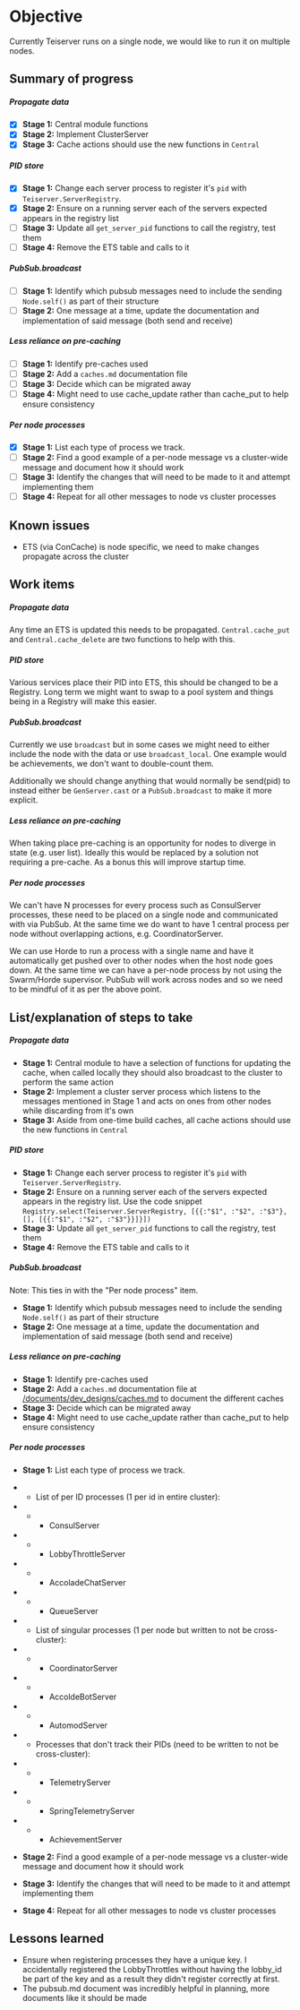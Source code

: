 # Objective
Currently Teiserver runs on a single node, we would like to run it on multiple nodes.

## Summary of progress
##### Propagate data
- [X] **Stage 1:** Central module functions
- [X] **Stage 2:** Implement ClusterServer
- [X] **Stage 3:** Cache actions should use the new functions in `Central`

##### PID store
- [X] **Stage 1:** Change each server process to register it's `pid` with `Teiserver.ServerRegistry`.
- [X] **Stage 2:** Ensure on a running server each of the servers expected appears in the registry list
- [ ] **Stage 3:** Update all `get_server_pid` functions to call the registry, test them
- [ ] **Stage 4:** Remove the ETS table and calls to it

##### PubSub.broadcast
- [ ] **Stage 1:** Identify which pubsub messages need to include the sending `Node.self()` as part of their structure
- [ ] **Stage 2:** One message at a time, update the documentation and implementation of said message (both send and receive)

##### Less reliance on pre-caching
- [ ] **Stage 1:** Identify pre-caches used
- [ ] **Stage 2:** Add a `caches.md` documentation file
- [ ] **Stage 3:** Decide which can be migrated away
- [ ] **Stage 4:** Might need to use cache_update rather than cache_put to help ensure consistency

##### Per node processes
- [X] **Stage 1:** List each type of process we track.
- [ ] **Stage 2:** Find a good example of a per-node message vs a cluster-wide message and document how it should work
- [ ] **Stage 3:** Identify the changes that will need to be made to it and attempt implementing them
- [ ] **Stage 4:** Repeat for all other messages to node vs cluster processes

## Known issues
- ETS (via ConCache) is node specific, we need to make changes propagate across the cluster

## Work items
##### Propagate data
Any time an ETS is updated this needs to be propagated. `Central.cache_put` and `Central.cache_delete` are two functions to help with this.

##### PID store
Various services place their PID into ETS, this should be changed to be a Registry. Long term we might want to swap to a pool system and things being in a Registry will make this easier.

##### PubSub.broadcast
Currently we use `broadcast` but in some cases we might need to either include the node with the data or use `broadcast_local`. One example would be achievements, we don't want to double-count them.

Additionally we should change anything that would normally be send(pid) to instead either be `GenServer.cast` or a `PubSub.broadcast` to make it more explicit.

##### Less reliance on pre-caching
When taking place pre-caching is an opportunity for nodes to diverge in state (e.g. user list). Ideally this would be replaced by a solution not requiring a pre-cache. As a bonus this will improve startup time.

##### Per node processes
We can't have N processes for every process such as ConsulServer processes, these need to be placed on a single node and communicated with via PubSub. At the same time we do want to have 1 central process per node without overlapping actions, e.g. CoordinatorServer.

We can use Horde to run a process with a single name and have it automatically get pushed over to other nodes when the host node goes down. At the same time we can have a per-node process by not using the Swarm/Horde supervisor. PubSub will work across nodes and so we need to be mindful of it as per the above point.

## List/explanation of steps to take
##### Propagate data
- **Stage 1:** Central module to have a selection of functions for updating the cache, when called locally they should also broadcast to the cluster to perform the same action
- **Stage 2:** Implement a cluster server process which listens to the messages mentioned in Stage 1 and acts on ones from other nodes while discarding from it's own
- **Stage 3:** Aside from one-time build caches, all cache actions should use the new functions in `Central`

##### PID store
- **Stage 1:** Change each server process to register it's `pid` with `Teiserver.ServerRegistry`.
- **Stage 2:** Ensure on a running server each of the servers expected appears in the registry list.
  Use the code snippet `Registry.select(Teiserver.ServerRegistry, [{{:"$1", :"$2", :"$3"}, [], [{{:"$1", :"$2", :"$3"}}]}])`
- **Stage 3:** Update all `get_server_pid` functions to call the registry, test them
- **Stage 4:** Remove the ETS table and calls to it

##### PubSub.broadcast
Note: This ties in with the "Per node process" item.
- **Stage 1:** Identify which pubsub messages need to include the sending `Node.self()` as part of their structure
- **Stage 2:** One message at a time, update the documentation and implementation of said message (both send and receive)

##### Less reliance on pre-caching
- **Stage 1:** Identify pre-caches used
- **Stage 2:** Add a `caches.md` documentation file at [/documents/dev_designs/caches.md](/documents/dev_designs/caches.md) to document the different caches
- **Stage 3:** Decide which can be migrated away
- **Stage 4:** Might need to use cache_update rather than cache_put to help ensure consistency

##### Per node processes
- **Stage 1:** List each type of process we track.

- - List of per ID processes (1 per id in entire cluster):
- - - ConsulServer
- - - LobbyThrottleServer
- - - AccoladeChatServer
- - - QueueServer
- - List of singular processes (1 per node but written to not be cross-cluster):
- - - CoordinatorServer
- - - AccoldeBotServer
- - - AutomodServer
- - Processes that don't track their PIDs (need to be written to not be cross-cluster):
- - - TelemetryServer
- - - SpringTelemetryServer
- - - AchievementServer

- **Stage 2:** Find a good example of a per-node message vs a cluster-wide message and document how it should work
- **Stage 3:** Identify the changes that will need to be made to it and attempt implementing them
- **Stage 4:** Repeat for all other messages to node vs cluster processes

## Lessons learned
- Ensure when registering processes they have a unique key. I accidentally registered the LobbyThrottles without having the lobby_id be part of the key and as a result they didn't register correctly at first.
- The pubsub.md document was incredibly helpful in planning, more documents like it should be made
